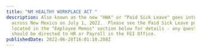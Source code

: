 ```yaml
---
title: "NM HEALTHY WORKPLACE ACT "
description: Also known as the new "HWA" or "Paid Sick Leave" goes into effect
  across New Mexico on July 1, 2022.  Please see the Paid Sick Leave posters
  located in the "Employee Memos" section below for details - any questions
  should be directed to HR or Payroll in the FEI Office.
publishedDate: 2022-06-28T16:01:10.208Z
---
```

